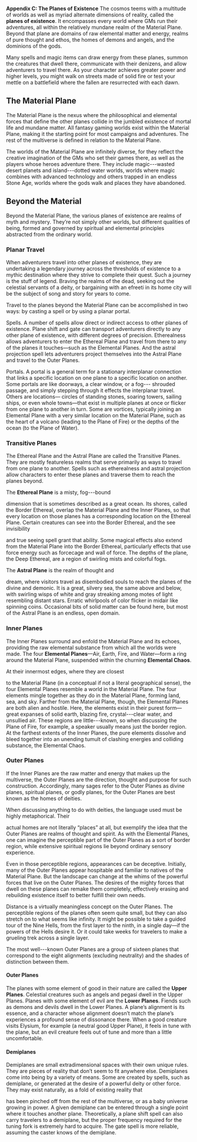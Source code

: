 **Appendix C: The Planes of Existence** The cosmos
teems with a multitude of worlds as well as myriad alternate dimensions
of reality, called the **planes of existence**. It encompasses every
world where GMs run their adventures, all within the relatively mundane
realm of the Material Plane. Beyond that plane are domains of raw
elemental matter and energy, realms of pure thought and ethos, the homes
of demons and angels, and the dominions of the gods.

Many spells and magic items can draw energy from these planes, summon
the creatures that dwell there, communicate with their denizens, and
allow adventurers to travel there. As your character achieves greater
power and higher levels, you might walk on streets made of solid fire or
test your mettle on a battlefield where the fallen are resurrected with
each dawn.

The Material Plane
------------------

The Material Plane is the nexus where the philosophical and elemental
forces that define the other planes collide in the jumbled existence of
mortal life and mundane matter. All fantasy gaming worlds exist within
the Material Plane, making it the starting point for most campaigns and
adventures. The rest of the multiverse is defined in relation to the
Material Plane.

The worlds of the Material Plane are infinitely diverse, for they
reflect the creative imagination of the GMs who set their games there,
as well as the players whose heroes adventure there. They include
magic---wasted desert planets and island---dotted water worlds, worlds
where magic combines with advanced technology and others trapped in an
endless Stone Age, worlds where the gods walk and places they have
abandoned.


Beyond the Material
-------------------

Beyond the Material Plane, the various planes of existence are realms of
myth and mystery. They’re not simply other worlds, but different
qualities of being, formed and governed by spiritual and elemental
principles abstracted from the ordinary world.

### Planar Travel


When adventurers travel into other planes of existence, they are
undertaking a legendary journey across the thresholds of existence to a
mythic destination where they strive to complete their quest. Such a
journey is the stuff of legend. Braving the realms of the dead, seeking
out the celestial servants of a deity, or bargaining with an efreeti in
its home city will be the subject of song and story for years to come.

Travel to the planes beyond the Material Plane can be accomplished in
two ways: by casting a spell or by using a planar portal.

Spells. A number of spells allow direct or
indirect access to other planes of existence. Plane
shift and gate can transport adventurers
directly to any other plane of existence, with different degrees of
precision. Etherealness allows adventurers to
enter the Ethereal Plane and travel from there to any of the planes it
touches—such as the Elemental Planes. And the astral
projection spell lets adventurers project themselves into the
Astral Plane and travel to the Outer Planes.

Portals. A portal is a general term for a stationary
interplanar connection that links a specific location on one plane to a
specific location on another. Some portals are like doorways, a clear
window, or a fog--- shrouded passage, and simply stepping through it
effects the interplanar travel. Others are locations— circles of
standing stones, soaring towers, sailing ships, or even whole towns—that
exist in multiple planes at once or flicker from one plane to another in
turn. Some are vortices, typically joining an Elemental Plane with a
very similar location on the Material Plane, such as the heart of a
volcano (leading to the Plane of Fire) or the depths of the ocean (to
the Plane of Water).


### Transitive Planes


The Ethereal Plane and the Astral Plane are called the Transitive
Planes. They are mostly featureless realms that serve primarily as ways
to travel from one plane to another. Spells such as
etherealness and astral projection
allow characters to enter these planes and traverse them to reach
the planes beyond.

The **Ethereal Plane** is a misty, fog---bound

dimension that is sometimes described as a great ocean. Its shores,
called the Border Ethereal, overlap the Material Plane and the Inner
Planes, so that every location on those planes has a corresponding
location on the Ethereal Plane. Certain creatures can see into the
Border Ethereal, and the see invisibility

and true seeing spell grant that ability. Some
magical effects also extend from the Material Plane into the Border
Ethereal, particularly effects that use force energy such as
forcecage and wall of force.
The depths of the plane, the Deep Ethereal, are a region of
swirling mists and colorful fogs.

The **Astral Plane** is the realm of thought and

dream, where visitors travel as disembodied souls to reach the planes of
the divine and demonic. It is a great, silvery sea, the same above and
below, with swirling wisps of white and gray streaking among motes of
light resembling distant stars. Erratic whirlpools of color flicker in
midair like spinning coins. Occasional bits of solid matter can be found
here, but most of the Astral Plane is an endless, open domain.


### Inner Planes


The Inner Planes surround and enfold the Material Plane and its echoes,
providing the raw elemental substance from which all the worlds were
made. The four **Elemental Planes**—Air, Earth, Fire, and Water—form a
ring around the Material Plane, suspended within the churning
**Elemental Chaos**.

At their innermost edges, where they are closest

to the Material Plane (in a conceptual if not a literal geographical
sense), the four Elemental Planes resemble a world in the Material
Plane. The four elements mingle together as they do in the Material
Plane, forming land, sea, and sky. Farther from the Material Plane,
though, the Elemental Planes are both alien and hostile. Here, the
elements exist in their purest form—great expanses of solid earth,
blazing fire, crystal---clear water, and unsullied air. These regions
are little---known, so when discussing the Plane of Fire, for example,
a speaker usually means just the border region. At the farthest extents
of the Inner Planes, the pure elements dissolve and bleed together into
an unending tumult of clashing energies and colliding substance, the
Elemental Chaos.


### Outer Planes


If the Inner Planes are the raw matter and energy that makes up the
multiverse, the Outer Planes are the direction, thought and purpose for
such construction. Accordingly, many sages refer to the Outer Planes as
divine planes, spiritual planes, or godly planes, for the Outer Planes
are best known as the homes of deities.

When discussing anything to do with deities, the language used must be
highly metaphorical. Their

actual homes are not literally “places” at all, but exemplify the idea
that the Outer Planes are realms of thought and spirit. As with the
Elemental Planes, one can imagine the perceptible part of the Outer
Planes as a sort of border region, while extensive spiritual regions lie
beyond ordinary sensory experience.

Even in those perceptible regions, appearances can be deceptive.
Initially, many of the Outer Planes appear hospitable and familiar to
natives of the Material Plane. But the landscape can change at the whims
of the powerful forces that live on the Outer Planes. The desires of the
mighty forces that dwell on these planes can remake them completely,
effectively erasing and rebuilding existence itself to better fulfill
their own needs.

Distance is a virtually meaningless concept on the Outer Planes. The
perceptible regions of the planes often seem quite small, but they can
also stretch on to what seems like infinity. It might be possible to
take a guided tour of the Nine Hells, from the first layer to the ninth,
in a single day—if the powers of the Hells desire it. Or it could take
weeks for travelers to make a grueling trek across a single layer.

The most well---known Outer Planes are a group of sixteen planes that
correspond to the eight alignments (excluding neutrality) and the shades
of distinction between them.


#### Outer Planes

The planes with some element of good in their nature are called the
**Upper Planes**. Celestial creatures such as angels and pegasi dwell in
the Upper Planes. Planes with some element of evil are the **Lower
Planes**. Fiends such as demons and devils dwell in the Lower Planes. A
plane’s alignment is its essence, and a character whose alignment
doesn’t match the plane’s experiences a profound sense of dissonance
there. When a good creature visits Elysium, for example (a neutral good
Upper Plane), it feels in tune with the plane, but an evil creature
feels out of tune and more than a little uncomfortable.


#### Demiplanes

Demiplanes are small extradimensional spaces with their own unique
rules. They are pieces of reality that don’t seem to fit anywhere else.
Demiplanes come into being by a variety of means. Some are created by
spells, such as demiplane, or generated at the
desire of a powerful deity or other force. They may exist naturally, as
a fold of existing reality that

has been pinched off from the rest of the multiverse, or as a baby
universe growing in power. A given demiplane can be entered through a
single point where it touches another plane. Theoretically, a
plane shift spell can also carry travelers to a
demiplane, but the proper frequency required for the tuning fork is
extremely hard to acquire. The gate spell is
more reliable, assuming the caster knows of the demiplane.
